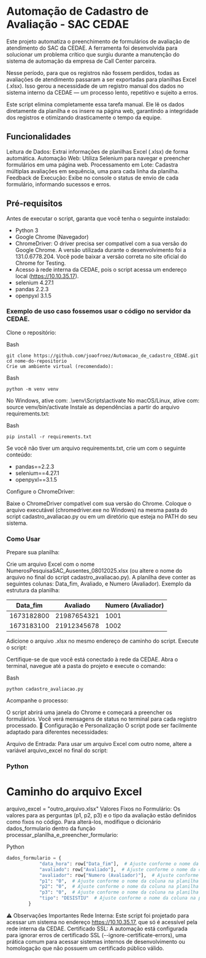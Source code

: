 # Automação de Cadastro de Avaliação - SAC CEDAE
Este projeto automatiza o preenchimento de formulários de avaliação de atendimento do SAC da CEDAE. A ferramenta foi desenvolvida para solucionar um problema crítico que surgiu durante a manutenção do sistema de automação da empresa de Call Center parceira.

Nesse período, para que os registros não fossem perdidos, todas as avaliações de atendimento passaram a ser exportadas para planilhas Excel (.xlsx). Isso gerou a necessidade de um registro manual dos dados no sistema interno da CEDAE — um processo lento, repetitivo e sujeito a erros.

Este script elimina completamente essa tarefa manual. Ele lê os dados diretamente da planilha e os insere na página web, garantindo a integridade dos registros e otimizando drasticamente o tempo da equipe.

## Funcionalidades
Leitura de Dados: Extrai informações de planilhas Excel (.xlsx) de forma automática.
Automação Web: Utiliza Selenium para navegar e preencher formulários em uma página web.
Processamento em Lote: Cadastra múltiplas avaliações em sequência, uma para cada linha da planilha.
Feedback de Execução: Exibe no console o status de envio de cada formulário, informando sucessos e erros.

## Pré-requisitos
Antes de executar o script, garanta que você tenha o seguinte instalado:

- Python 3
- Google Chrome (Navegador)
- ChromeDriver: O driver precisa ser compatível com a sua versão do Google Chrome. A versão utilizada durante o desenvolvimento foi a 131.0.6778.204. Você pode baixar a versão correta no site oficial do Chrome for Testing.
- Acesso à rede interna da CEDAE, pois o script acessa um endereço local (https://10.10.35.17).
- selenium 4.27.1
- pandas 2.2.3
- openpyxl 3.1.5

### Exemplo de uso caso fossemos usar o código no servidor da CEDAE.
Clone o repositório:

Bash
```
git clone https://github.com/joaofroez/Automacao_de_cadastro_CEDAE.git
cd nome-do-repositorio
Crie um ambiente virtual (recomendado):
```
Bash
```
python -m venv venv
```
No Windows, ative com: .\venv\Scripts\activate
No macOS/Linux, ative com: source venv/bin/activate
Instale as dependências a partir do arquivo requirements.txt:

Bash
```
pip install -r requirements.txt
```
Se você não tiver um arquivo requirements.txt, crie um com o seguinte conteúdo:

- pandas==2.2.3
- selenium==4.27.1
- openpyxl==3.1.5
  
Configure o ChromeDriver:

Baixe o ChromeDriver compatível com sua versão do Chrome.
Coloque o arquivo executável (chromedriver.exe no Windows) na mesma pasta do script cadastro_avaliacao.py ou em um diretório que esteja no PATH do seu sistema.

### Como Usar
Prepare sua planilha:

Crie um arquivo Excel com o nome NumerosPesquisaSAC_Ausentes_08012025.xlsx (ou altere o nome do arquivo no final do script cadastro_avaliacao.py).
A planilha deve conter as seguintes colunas: Data_fim, Avaliado, e Numero (Avaliador).
Exemplo da estrutura da planilha:

| Data_fim | Avaliado | Numero (Avaliador) |
|----------|----------|--------------------|
| 1673182800 | 21987654321 | 1001 |
| 1673183100 | 21912345678 | 1002 |

Adicione o arquivo .xlsx no mesmo endereço de caminho do script.
Execute o script:

Certifique-se de que você está conectado à rede da CEDAE.
Abra o terminal, navegue até a pasta do projeto e execute o comando:
<!-- end list -->

Bash
```
python cadastro_avaliacao.py
```
Acompanhe o processo:

O script abrirá uma janela do Chrome e começará a preencher os formulários. Você verá mensagens de status no terminal para cada registro processado.
📝 Configuração e Personalização
O script pode ser facilmente adaptado para diferentes necessidades:

Arquivo de Entrada: Para usar um arquivo Excel com outro nome, altere a variável arquivo_excel no final do script:

### Python

# Caminho do arquivo Excel
arquivo_excel = "outro_arquivo.xlsx"
Valores Fixos no Formulário: Os valores para as perguntas (p1, p2, p3) e o tipo da avaliação estão definidos como fixos no código. Para alterá-los, modifique o dicionário dados_formulario dentro da função processar_planilha_e_preencher_formulario:

Python
```python
dados_formulario = {
            "data_hora": row["Data_fim"],  # Ajuste conforme o nome da coluna na planilha
            "avaliado": row["Avaliado"],  # Ajuste conforme o nome da coluna na planilha
            "avaliador": row["Numero (Avaliador)"],  # Ajuste conforme o nome da coluna na planilha
            "p1": "0",  # Ajuste conforme o nome da coluna na planilha
            "p2": "0",  # Ajuste conforme o nome da coluna na planilha
            "p3": "0",  # Ajuste conforme o nome da coluna na planilha
            "tipo": "DESISTIU"  # Ajuste conforme o nome da coluna na planilha
        }
```
⚠️ Observações Importantes
Rede Interna: Este script foi projetado para acessar um sistema no endereço https://10.10.35.17, que só é acessível pela rede interna da CEDAE.
Certificado SSL: A automação está configurada para ignorar erros de certificado SSL (--ignore-certificate-errors), uma prática comum para acessar sistemas internos de desenvolvimento ou homologação que não possuem um certificado público válido.
